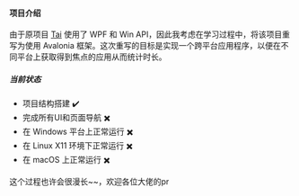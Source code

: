 #### 项目介绍

由于原项目 [Tai](https://github.com/Planshit/Tai) 使用了 WPF 和 Win API，因此我考虑在学习过程中，将该项目重写为使用 Avalonia 框架。这次重写的目标是实现一个跨平台应用程序，以便在不同平台上获取得到焦点的应用从而统计时长。

##### 当前状态

- 项目结构搭建 ✔️
- 完成所有UI和页面导航  ✖️
- 在 Windows 平台上正常运行 ✖️
- 在 Linux X11 环境下正常运行 ✖️
- 在 macOS 上正常运行 ✖️

这个过程也许会很漫长~~，欢迎各位大佬的pr